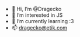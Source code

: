 - 👋 Hi, I’m @Dragecko
- 👀 I’m interested in JS 
- 🌱 I’m currently learning :3
- 📫 dragecko@etik.com

<!---
Dragecko/Dragecko is a ✨ special ✨ repository because its `README.md` (this file) appears on your GitHub profile.
You can click the Preview link to take a look at your changes.
--->
